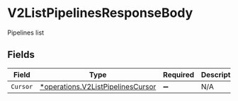 # V2ListPipelinesResponseBody

Pipelines list


## Fields

| Field                                                                                        | Type                                                                                         | Required                                                                                     | Description                                                                                  |
| -------------------------------------------------------------------------------------------- | -------------------------------------------------------------------------------------------- | -------------------------------------------------------------------------------------------- | -------------------------------------------------------------------------------------------- |
| `Cursor`                                                                                     | [*operations.V2ListPipelinesCursor](../../../pkg/models/operations/v2listpipelinescursor.md) | :heavy_minus_sign:                                                                           | N/A                                                                                          |